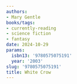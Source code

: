 ```yaml
---
authors:
- Mary Gentle
books/tags:
- currently-reading
- science fiction
- fantasy
date: 2024-10-29
params:
  isbn13: '9780575075191'
  year: '2003'
slug: '9780575075191'
title: White Crow
---
```


<!--more-->